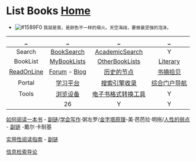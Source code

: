 # List Books                                          [Home](../index.md)

- ![#1589F0](https://via.placeholder.com/15/1589F0/000000?text=+) `我就是我，是颜色不一样的烟火。天空海阔，要做最坚强的泡沫。` 

| _ | _ | _ | _ |
|:---:|:---:|:---:|:---:|
| Search | [BookSearch](BookSearch.md) | [AcademicSearch](AcademicSearch.md) | Y | Y |
| BookList | [MyBookLists](BookListsOne.md) | [OtherBookLists](OtherBookLists.md) | [Literary](Literary.md) | Y |
| [ReadOnLine](Home.md) | [Forum](Forum.md) - [Blog](Blog.md) | [历史的节点](PDF.md) | [书摘拾贝](excerpt.md) |
| Portal | [学习平台](LearnPlatform.md) | [搜索引擎收录](SearchEngine.md) | [综合门户导航](synthesize.md) |
| Tools | [浏览设备](ViewTools.md) | [电子书格式转换工具](Tools.md) | Y |
|  | 26 | Y | Y |

[如何阅读一本书](http://www.sssch.net/Admin/ckfinder/userfiles/files/shujixiazai/shujijijin/%E5%A6%82%E4%BD%95%E9%98%85%E8%AF%BB%E4%B8%80%E6%9C%AC%E4%B9%A6.pdf) - [副链](https://cdn.jsdelivr.net/gh/AmbroseRen/test@master/Library/Technology/Method/如何阅读一本书.pdf)/[学会写作](https://cdn.jsdelivr.net/gh/AmbroseRen/test@master/Library/Method/《学会写作：自我进阶的高效方法》粥左罗【文字版_PDF电子书_下载】.pdf)·粥左罗/[金字塔原理](https://cdn.jsdelivr.net/gh/AmbroseRen/Picture@master/book/Method/金字塔原理.pdf)-美·芭芭拉·明拖/[人性的弱点](https://cdn.jsdelivr.net/gh/AmbroseRen/Picture@master/book/Method/卡耐基《人性的弱点》.pdf) - [副链](http://dgt-factory.com/pdf.php?file=/uploads/2018/08/0808/%E5%8D%A1%E8%80%90%E5%9F%BA%E3%80%8A%E4%BA%BA%E6%80%A7%E7%9A%84%E5%BC%B1%E7%82%B9%E3%80%8B.pdf) -戴尔·卡耐基

[实用性阅读指南](http://ebookimg.lorefree.com/assets/file/2019/04/14/172140/%E5%AE%9E%E7%94%A8%E6%80%A7%E9%98%85%E8%AF%BB%E6%8C%87%E5%8D%97.pdf) - [副链](https://files.catbox.moe/fy8yeq.pdf)

[信息检索导论](https://cdn.jsdelivr.net/gh/AmbroseRen/test@master/Library/Technology/信息检索导论.pdf)

[]()


